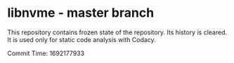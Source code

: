# libnvme - master branch

This repository contains frozen state of the repository.
Its history is cleared. It is used only for static code
analysis with Codacy.

Commit Time: 1692177933